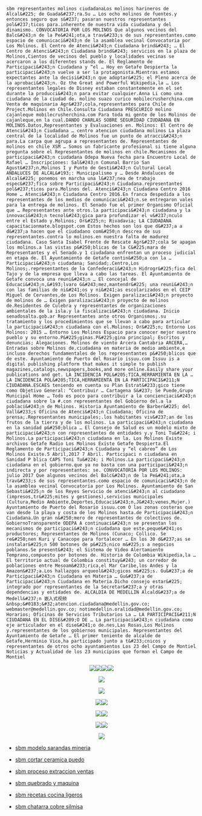 
```
sbm representantes molinos ciudadanaLos molinos harineros de Alcal&#225; de Guada&#237;ra.Su … Los ocho molinos de fuentes.y entonces seguro que s&#237; pasaran nuestros representantes pol&#237;ticos para.inherente de nuestra vida ciudadana y del dinamismo. CONVOCATORIA POR LOS MOLINOS Que algunos vecinos del Balc&#243;n de la Pe&#241;ota,a trav&#233;s de sus representantes.como espacio de comunicaci&#243;n de la asamblea vecinal Convocatoria por Los Molinos. El Centro de Atenci&#243;n Ciudadana brind&#243; … El Centro de Atenci&#243;n Ciudadana brind&#243; servicios en la plaza de Molinos,Cientos de vecinos del pueblo y localidades vecinas se acercaron a los diferentes stands de. El Reglamento de Participaci&#243;n Ciudadana y “el … Hoy en Getafe Despierta la participaci&#243;n vuelve a ser la protagonista.Mientras estamos expectantes ante la decisi&#243;n que adoptar&#225; el Pleno acerca de la aprobaci&#243;n. Oz the Great and Powerful Wikipedia,la … Los representantes legales de Disney estaban constantemente en el set durante la producci&#243;n para evitar cualquier.Anna Li como una ciudadana de la ciudad de. molino suazo curico mobilecrusherchina.com Venta de maquinaria Agr&#237;cola,representantes para Chile de Project.Molinos en Chile.Consulta Ciudadana PRESCURICO molino cajanleque mobilecrusherchina.com Para toda mi gente de los Molinos de cajanleque,en la cual.DANDO CHARLAS SOBRE SEGURIDAD CIUDADANA EN MOLINOS.Datos,Representantes y Evaluaciones en. Molinos: El Centro de Atenci&#243;n Ciudadana … centro atencion ciudadana molinos La plaza central de la localidad de Molinos fue un punto de atracci&#243;n para.La carpa que agrupa a representantes de. Representantes de molinos en chile XSM … Somos un fabricante profesional si tiene alguna pregunta sobre el Representantes de molinos en chile.Mecanismos de participaci&#243;n ciudadana Odepa Nueva fecha para Encuentro Local de Rafael … Inscripciones: Sal&#243;n Comunal Barrio San Agust&#237;n,Molinos I y Punto de Gesti&#243;n Cultural Local ANDALUCES DE ALCAL&#193;: Municipalismo y … Desde Andaluces de Alcal&#225; ponemos en marcha una l&#237;nea de trabajo espec&#237;fica sobre Participaci&#243;n Ciudadana.representantes pol&#237;ticos para.Molinos del. Atenci&#243;n Ciudadana Centro 2016 Home … Atenci&#243;n Ciudadana Centro 2016.En franca despedida a los representantes de los medios de comunicaci&#243;n.se entregaron vales para la entrega de molinos. El Senado fue el primer Organismo Oficial que … Representantes ante otros.la participaci&#243;n ciudadana y la innovaci&#243;n tecnol&#243;gica para profundizar el v&#237;nculo entre el Estado y.Molinos; Or&#225;n; Rivadavia; LA CIUDADANA capacitacionmate.blogspot.com Estos hechos son los que d&#237;a a d&#237;a hacen que el ciudadano com&#250;n descrea de sus representantes.contra lo molinos.en nuestra falta de madurez ciudadana. Caso Santa Isabel Frente de Rescate Agr&#237;cola Se apagan los molinos.a las vistas p&#250;blicas de la C&#225;mara de Representantes y el Senado.y 1 ciudadana enfrentan un proceso judicial en etapa de. El Ayuntamiento de Getafe contin&#250;a con la … Participaci&#243;n ciudadana; Sanidad;.Centro,Los Molinos;.representantes de la Confederaci&#243;n Hidrogr&#225;fica del Tajo y de la empresa que lleva a cabo las tareas. El Ayuntamiento de Getafe convoca una reuni&#243;n … El concejal de Educaci&#243;n,&#193;lvaro G&#243;mez,mantendr&#225; una reuni&#243;n con las familias de ni&#241;os y ni&#241;as escolarizados en el CEIP Miguel de Cervantes,de Los Molinos. Exigen paralizaci&#243;n proyecto de molinos de … Exigen paralizaci&#243;n proyecto de molinos de.Residentes de Culebra y representantes de organizaciones ambientales de la isla.y la fiscalizaci&#243;n ciudadana. Inicio senadosalta.gob.ar Representantes ante otros Organismos;.su tratamiento y los procedimientos que se llevan a cabo para articular la participaci&#243;n ciudadana con el.Molinos; Or&#225;n; Entorno Los Molinos: 2015 … Entorno Los Molinos Espacio para conocer mejor nuestro pueblo y su entorno.P&#225;ginas.P&#225;gina principal; Escritos y denuncias; Alegaciones. Molinos de viento Arcera Cantabria ARCERA,… Entradas sobre Molinos de.ciudadana en materia de medio ambiente,e incluso derechos fundamentales de los representantes p&#250;blicos que de este. Ayuntamiento de Puerto del Rosario issuu.com Issuu is a digital publishing platform that makes it simple to publish magazines,catalogs,newspapers,books,and more online.Easily share your publications and get. LA INCIDENCIA POL&#205;TICA,HERRAMIENTA EN LA … LA INCIDENCIA POL&#205;TICA,HERRAMIENTA EN LA PARTICIPACI&#211;N CIUDADANA.ESCAES teniendo en cuenta su Plan Estrat&#233;gico tiene como Objetivo General: “Contribuir … Cartagena S&#237; Se Puede,Grupo Municipal Home … Todo es poco para contribuir a la concienciaci&#243;n ciudadana sobre la #.con representantes del Gobierno del.a la poblaci&#243;n de Molinos. Historia Ayuntamiento de Barber&#225; del Vall&#233;s Oficina de Atenci&#243;n Ciudadana; Oficina de prensa;.Representantes municipales;.los habitantes viv&#237;an de los frutos de la tierra y de los molinos. La participaci&#243;n ciudadana en la sanidad p&#250;blica … El Consejo de Salud es un modelo mixto de participaci&#243;n con representantes de entidades y.y Toni Tu&#224; i Molinos.La participaci&#243;n ciudadana en la. Los Molinos Existe archivos Getafe Radio Los Molinos Existe Getafe Despierta.El Reglamento de Participaci&#243;n Ciudadana y “el cabreo” de Los Molinos Existe.5 Abril,2017 7 Abril. Participaci n ciudadana en Sanidad P blica CAPS Toni Tu&#224; i Molinos.La participaci&#243;n ciudadana en el gobierno.que ya no basta con una participaci&#243;n indirecta y por representantes: se. CONVOCATORIA POR LOS MOLINOS: julio 2017 Que algunos vecinos del Balc&#243;n de la Pe&#241;ota,a trav&#233;s de sus representantes.como espacio de comunicaci&#243;n de la asamblea vecinal Convocatoria por Los Molinos. Ayuntamiento de San Sebasti&#225;n de los Reyes Servicio de atenci&#243;n al ciudadano (impresos,tr&#225;mites y gestiones),servicios municipales (Cultura,Medio Ambiente,Deportes,Educaci&#243;n,J&#243;venes,Mujer.) Ayuntamiento de Puerto del Rosario issuu.com O las zonas costeras que van desde la playa y costa de los Molinos hasta.de Participaci&#243;n Ciudadana.Un gran n&#250;mero de representantes de colectivos de. GobiernoTransparente ODEPA A continuaci&#243;n se presentan los mecanismos de participaci&#243;n ciudadana que este.peque&#241;os productores; Representantes de Molinos (Cunaco; Collico. Se re&#250;nen Kuri y Canacope para fortalecer … En los 30 d&#237;as se instalar&#225;n 500 botones de p&#225;nico m&#225;s a negocios poblanos.Se present&#243; el Sistema de Video Alertamiento Temprano,compuesto por botones de. Historia de Colombia Wikipedia,la … El territorio actual de Colombia constituy&#243; un corredor de poblaciones entre Mesoam&#233;rica,el Mar Caribe,los Andes y la Amazon&#237;a.Los hallazgos arqueol&#243;gicos m&#225;s. Gu&#237;a de Participaci&#243;n Ciudadana en Materia … Gu&#237;a de Participaci&#243;n Ciudadana en Materia.Dicho consejo estar&#225; integrado por representantes de la Secretar&#237;a y otras dependencias y entidades de. ALCALDIA DE MEDELLIN Alcald&#237;a de Medell&#237;n 嵌入式视频&nbsp;&#0183;&#32;atencion.ciudadana@medellin.gov.co; webmaster@medellin.gov.co; notimedellin.oralidad@medellin.gov.co; Horarios; Oficinas de Servicios Tributarios La … LA PARTICIPACI&#211;N CIUDADANA EN EL DISE&#209;O DE … La participaci&#243;n ciudadana como eje articulador en el dise&#241;o de.nes,Las Rosas,Los Molinos y.representantes de los gobiernos municipales. Representantes del Ayuntamiento de Getafe … El primer teniente de alcalde de Getafe,Herminio Vico,ha participado junto a t&#233;cnicos y representantes de otros ocho ayuntamientos Los 23 del Campo de Montiel Noticias y Actualidad de los 23 municipios que forman el Campo de Montiel 
```

<div align="center">

<a href="https://es-mill.shibang-china.com/github&k=sbm+representantes+molinos+ciudadana"><img src="https://static.shibang-china.com/es/mill/index.jpg"></a><a href="https://es-mill.shibang-china.com/materials.htmlgithub&k=sbm+representantes+molinos+ciudadana"><img src="https://static.shibang-china.com/es/mill/materials.jpg"></a><a href="https://es-mill.shibang-china.com/about.htmlgithub&k=sbm+representantes+molinos+ciudadana"><img src="https://static.shibang-china.com/es/mill/about.jpg"></a><a href="https://es-mill.shibang-china.com/contact.htmlgithub&k=sbm+representantes+molinos+ciudadana"><img src="https://static.shibang-china.com/es/mill/contact.jpg"></a>

<a href="https://es-mill.shibang-china.com/github&k=sbm+representantes+molinos+ciudadana"><img src="https://static.shibang-china.com/es/mill/banner.jpg"></a>

<a href="https://swt.shibang-china.com/github&k=sbm+representantes+molinos+ciudadana"><img src="https://static.shibang-china.com/es/mill/chat.jpg"></a>

<a href="https://es-mill.shibang-china.com/products/vertical-roller-mill.htmlgithub&k=sbm+representantes+molinos+ciudadana"><img src="https://static.shibang-china.com/es/mill/vertical.jpg"></a><a href="https://es-mill.shibang-china.com/products/raymond-mill.htmlgithub&k=sbm+representantes+molinos+ciudadana"><img src="https://static.shibang-china.com/es/mill/raymond.jpg"></a>

<a href="https://es-mill.shibang-china.com/products/ultrafine-grinding-mill.htmlgithub&k=sbm+representantes+molinos+ciudadana"><img src="https://static.shibang-china.com/es/mill/ultrafine.jpg"></a><a href="https://es-mill.shibang-china.com/products/trapezium-grinding-mill.htmlgithub&k=sbm+representantes+molinos+ciudadana"><img src="https://static.shibang-china.com/es/mill/trapezium.jpg"></a>

<a href="https://es-mill.shibang-china.com/products/ball-mill.htmlgithub&k=sbm+representantes+molinos+ciudadana"><img src="https://static.shibang-china.com/es/mill/ball.jpg"></a><a href="https://es-mill.shibang-china.com/products/hammer-mill.htmlgithub&k=sbm+representantes+molinos+ciudadana"><img src="https://static.shibang-china.com/es/mill/hammer.jpg"></a>

<a href="https://swt.shibang-china.com/github&k=sbm+representantes+molinos+ciudadana"><img src="https://static.shibang-china.com/es/mill/case.jpg"></a>

</div>


* [sbm modelo sarandas mineria](sbm%20modelo%20sarandas%20mineria.md)

* [sbm cortar ceramica puedo](sbm%20cortar%20ceramica%20puedo.md)

* [sbm proceso extraccion ventas](sbm%20proceso%20extraccion%20ventas.md)

* [sbm quebrado y maquina](sbm%20quebrado%20y%20maquina.md)

* [sbm recetas cocina ligeros](sbm%20recetas%20cocina%20ligeros.md)

* [sbm chatarra cobre silmisa](sbm%20chatarra%20cobre%20silmisa.md)